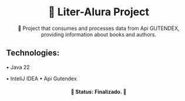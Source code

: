 <h1 align="center">🔗 Liter-Alura Project</h1>

<p align="center">🚀 Project that consumes and processes data from Api GUTENDEX, providing information about books and authors.</p>

<h2>Technologies: </h2>
 • Java 22
 
 • InteliJ IDEA
 • Api Gutendex
<h4 align="center"> 
	🚧 Status: Finalizado.  🚧
</h4>
